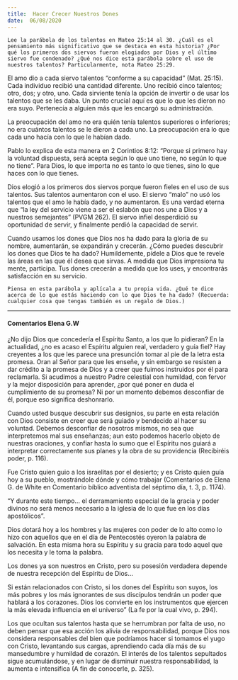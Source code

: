 ```yaml
---
title:  Hacer Crecer Nuestros Dones
date:  06/08/2020
---
```


`Lee la parábola de los talentos en Mateo 25:14 al 30. ¿Cuál es el pensamiento más significativo que se destaca en esta historia? ¿Por qué los primeros dos siervos fueron elogiados por Dios y el último siervo fue condenado? ¿Qué nos dice esta parábola sobre el uso de nuestros talentos? Particularmente, nota Mateo 25:29.`

El amo dio a cada siervo talentos “conforme a su capacidad” (Mat. 25:15). Cada individuo recibió una cantidad diferente. Uno recibió cinco talentos; otro, dos; y otro, uno. Cada sirviente tenía la opción de invertir o de usar los talentos que se les daba. Un punto crucial aquí es que lo que les dieron no era suyo. Pertenecía a alguien más que les encargó su administración.

La preocupación del amo no era quién tenía talentos superiores o inferiores; no era cuántos talentos se le dieron a cada uno. La preocupación era lo que cada uno hacía con lo que le habían dado.

Pablo lo explica de esta manera en 2 Corintios 8:12: “Porque si primero hay la voluntad dispuesta, será acepta según lo que uno tiene, no según lo que no tiene”. Para Dios, lo que importa no es tanto lo que tienes, sino lo que haces con lo que tienes.

Dios elogió a los primeros dos siervos porque fueron fieles en el uso de sus talentos. Sus talentos aumentaron con el uso. El siervo “malo” no usó los talentos que el amo le había dado, y no aumentaron. Es una verdad eterna que “la ley del servicio viene a ser el eslabón que nos une a Dios y a nuestros semejantes” (PVGM 262). El siervo infiel desperdició su oportunidad de servir, y finalmente perdió la capacidad de servir.

Cuando usamos los dones que Dios nos ha dado para la gloria de su nombre, aumentarán, se expandirán y crecerán. ¿Cómo puedes descubrir los dones que Dios te ha dado? Humildemente, pídele a Dios que te revele las áreas en las que él desea que sirvas. A medida que Dios impresiona tu mente, participa. Tus dones crecerán a medida que los uses, y encontrarás satisfacción en su servicio.

`Piensa en esta parábola y aplícala a tu propia vida. ¿Qué te dice acerca de lo que estás haciendo con lo que Dios te ha dado? (Recuerda: cualquier cosa que tengas también es un regalo de Dios.)`

---

#### Comentarios Elena G.W

¿No dijo Dios que concedería el Espíritu Santo, a los que lo pidieran? En la actualidad, ¿no es acaso el Espíritu alguien real, verdadero y guía fiel? Hay creyentes a los que les parece una presunción tomar al pie de la letra esta promesa. Oran al Señor para que les enseñe, y sin embargo se resisten a dar crédito a la promesa de Dios y a creer que fuimos instruidos por él para reclamarla. Si acudimos a nuestro Padre celestial con humildad, con fervor y la mejor disposición para aprender, ¿por qué poner en duda el cumplimiento de su promesa? Ni por un momento debemos desconfiar de él, porque eso significa deshonrarlo.

Cuando usted busque descubrir sus designios, su parte en esta relación con Dios consiste en creer que será guiado y bendecido al hacer su voluntad. Debemos desconfiar de nosotros mismos, no sea que interpretemos mal sus enseñanzas; aun esto podemos hacerlo objeto de nuestras oraciones, y confiar hasta lo sumo que el Espíritu nos guiará a interpretar correctamente sus planes y la obra de su providencia (Recibiréis poder, p. 116).

Fue Cristo quien guio a los israelitas por el desierto; y es Cristo quien guía hoy a su pueblo, mostrándole dónde y cómo trabajar (Comentarios de Elena G. de White en Comentario bíblico adventista del séptimo día, t. 3, p. 1174).

“Y durante este tiempo… el derramamiento especial de la gracia y poder divinos no será menos necesario a la iglesia de lo que fue en los días apostólicos”.

Dios dotará hoy a los hombres y las mujeres con poder de lo alto como lo hizo con aquellos que en el día de Pentecostés oyeron la palabra de salvación. En esta misma hora su Espíritu y su gracia para todo aquel que los necesita y le toma la palabra.

Los dones ya son nuestros en Cristo, pero su posesión verdadera depende de nuestra recepción del Espíritu de Dios…

Si están relacionados con Cristo, si los dones del Espíritu son suyos, los más pobres y los más ignorantes de sus discípulos tendrán un poder que hablará a los corazones. Dios los convierte en los instrumentos que ejercen la más elevada influencia en el universo” (La fe por la cual vivo, p. 294).

Los que ocultan sus talentos hasta que se herrumbran por falta de uso, no deben pensar que esa acción los alivia de responsabilidad, porque Dios nos considera responsables del bien que podríamos hacer si tomamos el yugo con Cristo, levantando sus cargas, aprendiendo cada día más de su mansedumbre y humildad de corazón. El interés de los talentos sepultados sigue acumulándose, y en lugar de disminuir nuestra responsabilidad, la aumenta e intensifica (A fin de conocerle, p. 325).